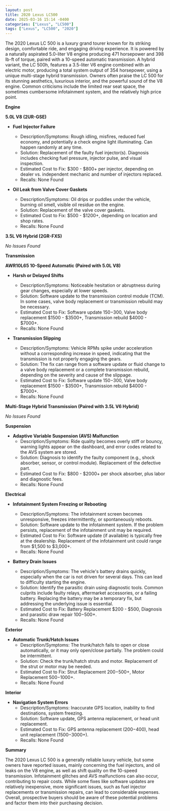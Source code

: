 ```yaml
---
layout: post
title: 2020 Lexus LC500
date: 2025-03-16 15:14 -0400
categories: ["Lexus", "LC500"]
tags: ["Lexus", "LC500", "2020"]
---
```

The 2020 Lexus LC 500 is a luxury grand tourer known for its striking design, comfortable ride, and engaging driving experience. It is powered by a naturally aspirated 5.0-liter V8 engine producing 471 horsepower and 398 lb-ft of torque, paired with a 10-speed automatic transmission. A hybrid variant, the LC 500h, features a 3.5-liter V6 engine combined with an electric motor, producing a total system output of 354 horsepower, using a unique multi-stage hybrid transmission. Owners often praise the LC 500 for its stunning aesthetics, luxurious interior, and the powerful sound of the V8 engine. Common criticisms include the limited rear seat space, the sometimes cumbersome infotainment system, and the relatively high price point.

**Engine**

**5.0L V8 (2UR-GSE)**

*   **Fuel Injector Failure**
    *   Description/Symptoms: Rough idling, misfires, reduced fuel economy, and potentially a check engine light illuminating. Can happen randomly at any time.
    *   Solution: Replacement of the faulty fuel injector(s). Diagnosis includes checking fuel pressure, injector pulse, and visual inspection.
    *   Estimated Cost to Fix: $300 - $800+ per injector, depending on dealer vs. independent mechanic and number of injectors replaced.
    * Recalls: None Found

*   **Oil Leak from Valve Cover Gaskets**
    *   Description/Symptoms: Oil drips or puddles under the vehicle, burning oil smell, visible oil residue on the engine.
    *   Solution: Replacement of the valve cover gaskets.
    *   Estimated Cost to Fix: $500 - $1200+, depending on location and shop rates.
    * Recalls: None Found

**3.5L V6 Hybrid (2GR-FXS)**

*No Issues Found*

**Transmission**

**AWR10L65 10-Speed Automatic (Paired with 5.0L V8)**

*   **Harsh or Delayed Shifts**
    *   Description/Symptoms: Noticeable hesitation or abruptness during gear changes, especially at lower speeds.
    *   Solution: Software update to the transmission control module (TCM). In some cases, valve body replacement or transmission rebuild may be necessary.
    *   Estimated Cost to Fix: Software update $150-$300, Valve body replacement $1500 - $3500+, Transmission rebuild $4000 - $7000+.
    * Recalls: None Found

* **Transmission Slipping**
    * Description/Symptoms: Vehicle RPMs spike under acceleration without a corresponding increase in speed, indicating that the transmission is not properly engaging the gears.
    * Solution: The fix can range from a software update or fluid change to a valve body replacement or a complete transmission rebuild, depending on the severity and cause of the slippage.
    * Estimated Cost to Fix: Software update $150-$300, Valve body replacement $1500 - $3500+, Transmission rebuild $4000 - $7000+.
    * Recalls: None Found

**Multi-Stage Hybrid Transmission (Paired with 3.5L V6 Hybrid)**

*No Issues Found*

**Suspension**

*   **Adaptive Variable Suspension (AVS) Malfunction**
    *   Description/Symptoms: Ride quality becomes overly stiff or bouncy, warning lights appear on the dashboard, and error codes related to the AVS system are stored.
    *   Solution: Diagnosis to identify the faulty component (e.g., shock absorber, sensor, or control module). Replacement of the defective part.
    *   Estimated Cost to Fix: $800 - $2000+ per shock absorber, plus labor and diagnostic fees.
    * Recalls: None Found

**Electrical**

*   **Infotainment System Freezing or Rebooting**
    *   Description/Symptoms: The infotainment screen becomes unresponsive, freezes intermittently, or spontaneously reboots.
    *   Solution: Software update to the infotainment system. If the problem persists, replacement of the infotainment unit may be required.
    *   Estimated Cost to Fix: Software update (if available) is typically free at the dealership. Replacement of the infotainment unit could range from $1,500 to $3,000+.
    * Recalls: None Found

*   **Battery Drain Issues**
    *   Description/Symptoms: The vehicle's battery drains quickly, especially when the car is not driven for several days. This can lead to difficulty starting the engine.
    *   Solution: Identify the parasitic drain using diagnostic tools. Common culprits include faulty relays, aftermarket accessories, or a failing battery. Replacing the battery may be a temporary fix, but addressing the underlying issue is essential.
    *   Estimated Cost to Fix: Battery Replacement $200 - $500, Diagnosis and parasitic draw repair $100-$500+.
    * Recalls: None Found

**Exterior**

*   **Automatic Trunk/Hatch Issues**
    *   Description/Symptoms: The trunk/hatch fails to open or close automatically, or it may only open/close partially. The problem could be intermittent.
    *   Solution: Check the trunk/hatch struts and motor. Replacement of the strut or motor may be needed.
    *   Estimated Cost to Fix: Strut Replacement $200-$500+, Motor Replacement $500-$1000+.
    * Recalls: None Found

**Interior**

*   **Navigation System Errors**
    *   Description/Symptoms: Inaccurate GPS location, inability to find destinations, system freezing.
    *   Solution: Software update, GPS antenna replacement, or head unit replacement.
    *   Estimated Cost to Fix: GPS antenna replacement ($200-$400), head unit replacement ($1500-$3000+).
    * Recalls: None Found

**Summary**

The 2020 Lexus LC 500 is a generally reliable luxury vehicle, but some owners have reported issues, mainly concerning the fuel injectors, and oil leaks on the V8 engine, as well as shift quality on the 10-speed transmission. Infotainment glitches and AVS malfunctions can also occur, contributing to repair costs. While some fixes like software updates are relatively inexpensive, more significant issues, such as fuel injector replacements or transmission repairs, can lead to considerable expenses. Overall, prospective buyers should be aware of these potential problems and factor them into their purchasing decision.

